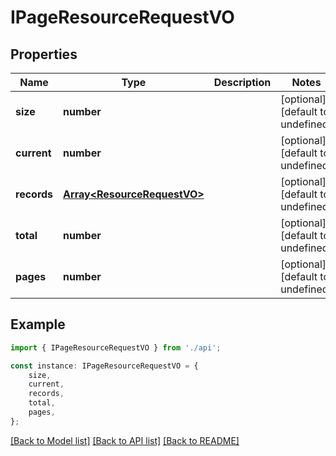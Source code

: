 # IPageResourceRequestVO


## Properties

Name | Type | Description | Notes
------------ | ------------- | ------------- | -------------
**size** | **number** |  | [optional] [default to undefined]
**current** | **number** |  | [optional] [default to undefined]
**records** | [**Array&lt;ResourceRequestVO&gt;**](ResourceRequestVO.md) |  | [optional] [default to undefined]
**total** | **number** |  | [optional] [default to undefined]
**pages** | **number** |  | [optional] [default to undefined]

## Example

```typescript
import { IPageResourceRequestVO } from './api';

const instance: IPageResourceRequestVO = {
    size,
    current,
    records,
    total,
    pages,
};
```

[[Back to Model list]](../README.md#documentation-for-models) [[Back to API list]](../README.md#documentation-for-api-endpoints) [[Back to README]](../README.md)
